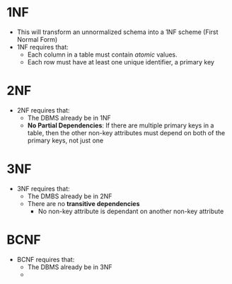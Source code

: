# 1NF
- This will transform an unnormalized schema into a 1NF scheme (First Normal Form)
- 1NF requires that:
	- Each column in a table must contain *atomic* values.
	- Each row must have at least one unique identifier, a primary key

# 2NF
- 2NF requires that:
	- The DBMS already be in 1NF
	- **No Partial Dependencies**: If there are multiple primary keys in a table, then the other non-key attributes must depend on both of the primary keys, not just one
# 3NF
- 3NF requires that:
	- The DMBS already be in 2NF
	- There are no **transitive dependencies** 
		- No non-key attribute is dependant on another non-key attribute

# BCNF
- BCNF requires that:
	- The DBMS already be in 3NF
	- 